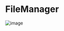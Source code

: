 # FileManager
![image](https://github.com/user-attachments/assets/a62d865e-7a97-4ffe-95af-4d9378b39446)
